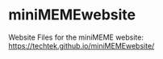# miniMEMEwebsite

Website Files for the miniMEME website: https://techtek.github.io/miniMEMEwebsite/

